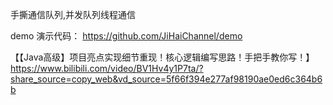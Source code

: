 手撕通信队列,并发队列线程通信

demo 演示代码： https://github.com/JiHaiChannel/demo

【【Java高级】项目亮点实现细节重现！核心逻辑编写思路！手把手教你写！】 https://www.bilibili.com/video/BV1Hv4y1P7ta/?share_source=copy_web&vd_source=5f66f394e277af98190ae0ed6c364b6b
